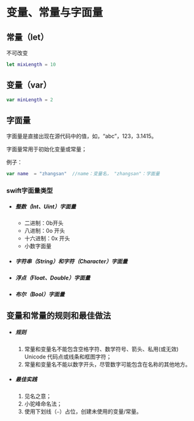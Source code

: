 # 变量、常量与字面量

## 常量（let）

不可改变

```swift
let mixLength = 10
```



## 变量（var）

```swift
var minLength = 2
```



## 字面量

字面量是直接出现在源代码中的值，如，“abc”，123，3.1415。

字面量常用于初始化变量或常量；

例子：	

```swift
var name  = "zhangsan"  //name：变量名， "zhangsan"：字面量
```

### swift字面量类型

- ##### 整数（Int、Uint）字面量

  - 二进制：0b开头
  - 八进制：0o 开头
  - 十六进制：0x 开头
  - 小数字面量

- ##### 字符串（String）和字符（Character）字面量

- ##### 浮点（Float、Double）字面量

- ##### 布尔（Bool）字面量



## 变量和常量的规则和最佳做法

- ##### 规则

  1. 常量和变量名不能包含空格字符、数学符号、箭头、私用(或无效) Unicode 代码点或线条和框图字符；
  2. 常量和变量名不能以数字开头，尽管数字可能包含在名称的其他地方。

- ##### 最佳实践

  1. 见名之意；
  2. 小驼峰命名法；
  3. 使用下划线（`—`）占位，创建未使用的变量/常量。
